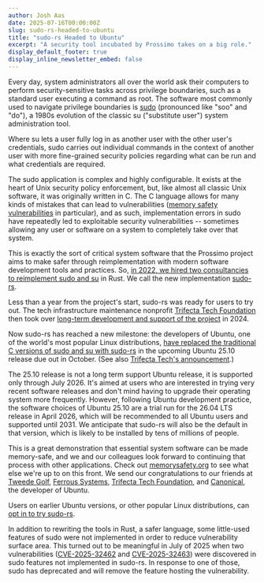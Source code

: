 ```yaml
---
author: Josh Aas
date: 2025-07-16T00:00:00Z
slug: sudo-rs-headed-to-ubuntu
title: "sudo-rs Headed to Ubuntu"
excerpt: "A security tool incubated by Prossimo takes on a big role."
display_default_footer: true
display_inline_newsletter_embed: false
---
```


Every day, system administrators all over the world ask their computers to perform security-sensitive tasks across privilege boundaries, such as a standard user executing a command as root. The software most commonly used to navigate privilege boundaries is [sudo](https://en.wikipedia.org/wiki/Sudo) (pronounced like "soo" and "do"), a 1980s evolution of the classic su ("substitute user") system administration tool.

Where su lets a user fully log in as another user with the other user's credentials, sudo carries out individual commands in the context of another user with more fine-grained security policies regarding what can be run and what credentials are required.

The sudo application is complex and highly configurable. It exists at the heart of Unix security policy enforcement, but, like almost all classic Unix software, it was originally written in C. The C language allows for many kinds of mistakes that can lead to vulnerabilities ([memory safety vulnerabilities](https://www.memorysafety.org/docs/memory-safety/) in particular), and as such, implementation errors in sudo have repeatedly led to exploitable security vulnerabilities -- sometimes allowing any user or software on a system to completely take over that system.

This is exactly the sort of critical system software that the Prossimo project aims to make safer through reimplementation with modern software development tools and practices. So, [in 2022, we hired two consultancies to reimplement sudo and su](https://www.memorysafety.org/initiative/sudo-su/) in Rust. We call the new implementation [sudo-rs](https://github.com/trifectatechfoundation/sudo-rs).

Less than a year from the project's start, sudo-rs was ready for users to try out. The tech infrastructure maintenance nonprofit [Trifecta Tech Foundation](https://trifectatech.org/) then took over [long-term development and support of the project](https://trifectatech.org/initiatives/privilege-boundary/) in 2024.

Now sudo-rs has reached a new milestone: the developers of Ubuntu, one of the world's most popular Linux distributions, [have replaced the traditional C versions of sudo and su with sudo-rs](https://discourse.ubuntu.com/t/adopting-sudo-rs-by-default-in-ubuntu-25-10/60583) in the upcoming Ubuntu 25.10 release due out in October. (See also [Trifecta Tech's announcement](https://trifectatech.org/blog/memory-safe-sudo-to-become-the-default-in-ubuntu/).)

The 25.10 release is not a long term support Ubuntu release, it is supported only through July 2026. It's aimed at users who are interested in trying very recent software releases and don't mind having to upgrade their operating system more frequently. However, following Ubuntu development practice, the software choices of Ubuntu 25.10 are a trial run for the 26.04 LTS release in April 2026, which will be recommended to all Ubuntu users and supported until 2031. We anticipate that sudo-rs will also be the default in that version, which is likely to be installed by tens of millions of people.

This is a great demonstration that essential system software can be made memory-safe, and we and our colleagues look forward to continuing that process with other applications. Check out [memorysafety.org](https://memorysafety.org) to see what else we're up to on this front. We send our congratulations to our friends at [Tweede Golf](https://tweedegolf.nl/en), [Ferrous Systems](https://ferrous-systems.com/), [Trifecta Tech Foundation](https://trifectatech.org/), and [Canonical](https://canonical.com/), the developer of Ubuntu.

Users on earlier Ubuntu versions, or other popular Linux distributions, can [opt in to try sudo-rs](https://github.com/trifectatechfoundation/sudo-rs?tab=readme-ov-file#installing-sudo-rs).

In addition to rewriting the tools in Rust, a safer language, some little-used features of sudo were not implemented in order to reduce vulnerability surface area. This turned out to be meaningful in July of 2025 when two vulnerabilities ([CVE-2025-32462](https://www.sudo.ws/security/advisories/host_any/) and [CVE-2025-32463](https://www.sudo.ws/security/advisories/chroot_bug/)) were discovered in sudo features not implemented in sudo-rs. In response to one of those, sudo has deprecated and will remove the feature hosting the vulnerability.